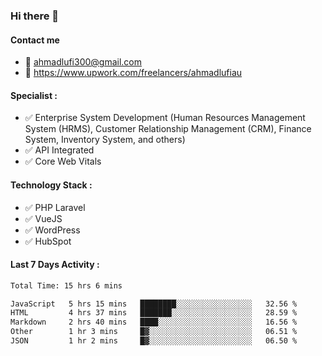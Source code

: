 ### Hi there 👋

#### Contact me 
- :email: ahmadlufi300@gmail.com
- 🔭 https://www.upwork.com/freelancers/ahmadlufiau

#### Specialist :
- ✅ Enterprise System Development (Human Resources Management System (HRMS), Customer Relationship Management (CRM), Finance System, Inventory System, and others)
- ✅ API Integrated
- ✅ Core Web Vitals

#### Technology Stack :

- ✅ PHP Laravel
- ✅ VueJS
- ✅ WordPress
- ✅ HubSpot

#### Last 7 Days Activity :
<!--START_SECTION:waka-->

```txt
Total Time: 15 hrs 6 mins

JavaScript   5 hrs 15 mins   ████████░░░░░░░░░░░░░░░░░   32.56 %
HTML         4 hrs 37 mins   ███████░░░░░░░░░░░░░░░░░░   28.59 %
Markdown     2 hrs 40 mins   ████░░░░░░░░░░░░░░░░░░░░░   16.56 %
Other        1 hr 3 mins     █▓░░░░░░░░░░░░░░░░░░░░░░░   06.51 %
JSON         1 hr 2 mins     █▓░░░░░░░░░░░░░░░░░░░░░░░   06.50 %
```

<!--END_SECTION:waka-->

<!--
**ahmadlufiau/ahmadlufiau** is a ✨ _special_ ✨ repository because its `README.md` (this file) appears on your GitHub profile.

Here are some ideas to get you started:

- 🔭 I’m currently working on ...
- 🌱 I’m currently learning ...
- 👯 I’m looking to collaborate on ...
- 🤔 I’m looking for help with ...
- 💬 Ask me about ...
- 📫 How to reach me: ...
- 😄 Pronouns: ...
- ⚡ Fun fact: ...
-->
